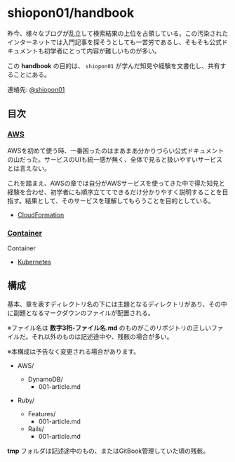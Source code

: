 # shiopon01/handbook

昨今、様々なブログが乱立して検索結果の上位を占領している。この汚染されたインターネットでは入門記事を探そうとしても一苦労であるし、そもそも公式ドキュメントも初学者にとって内容が難しいものが多い。

この **handbook** の目的は、 `shiopon01` が学んだ知見や経験を文書化し、共有することにある。

連絡先: [@shiopon01](https://twitter.com/shiopon01)

## 目次

### [AWS](/AWS)

AWSを初めて使う時、一番困ったのはまあまあ分かりづらい公式ドキュメントの山だった。サービスのUIも統一感が無く、全体で見ると扱いやすいサービスとは言えない。

これを踏まえ、AWSの章では自分がAWSサービスを使ってきた中で得た知見と経験を合わせ、初学者にも順序立ててできるだけ分かりやすく説明することを目指す。結果として、そのサービスを理解してもらうことを目的としている。

- [CloudFormation](/AWS/CloudFormation)

### [Container](/Container)

Container

- [Kubernetes](/Container/Kubernetes)

## 構成

基本、章を表すディレクトリ名の下には主題となるディレクトリがあり、その中に副題となるマークダウンのファイルが配置される。

※ファイル名は **数字3桁-ファイル名.md** のものがこのリポジトリの正しいファイルだ。それ以外のものは記述途中や、残骸の場合が多い。

※本構成は予告なく変更される場合があります。

- AWS/
  - DynamoDB/
    - 001-article.md

- Ruby/
  - Features/
    - 001-article.md
  - Rails/
    - 001-article.md

**tmp** フォルダは記述途中のもの、またはGitBook管理していた頃の残骸。